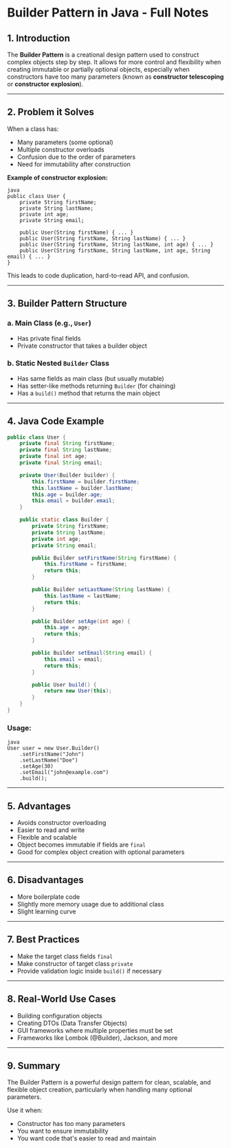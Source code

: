 # Builder Pattern in Java - Full Notes

## 1. Introduction

The **Builder Pattern** is a creational design pattern used to construct complex objects step by step. It allows for more control and flexibility when creating immutable or partially optional objects, especially when constructors have too many parameters (known as **constructor telescoping** or **constructor explosion**).

---

## 2. Problem it Solves

When a class has:

- Many parameters (some optional)
- Multiple constructor overloads
- Confusion due to the order of parameters
- Need for immutability after construction

**Example of constructor explosion:**

```
java
public class User {
    private String firstName;
    private String lastName;
    private int age;
    private String email;

    public User(String firstName) { ... }
    public User(String firstName, String lastName) { ... }
    public User(String firstName, String lastName, int age) { ... }
    public User(String firstName, String lastName, int age, String email) { ... }
}
```

This leads to code duplication, hard-to-read API, and confusion.

---

## 3. Builder Pattern Structure

### a. Main Class (e.g., `User`)

- Has private final fields
- Private constructor that takes a builder object

### b. Static Nested `Builder` Class

- Has same fields as main class (but usually mutable)
- Has setter-like methods returning `Builder` (for chaining)
- Has a `build()` method that returns the main object

---

## 4. Java Code Example

```java
public class User {
    private final String firstName;
    private final String lastName;
    private final int age;
    private final String email;

    private User(Builder builder) {
        this.firstName = builder.firstName;
        this.lastName = builder.lastName;
        this.age = builder.age;
        this.email = builder.email;
    }

    public static class Builder {
        private String firstName;
        private String lastName;
        private int age;
        private String email;

        public Builder setFirstName(String firstName) {
            this.firstName = firstName;
            return this;
        }

        public Builder setLastName(String lastName) {
            this.lastName = lastName;
            return this;
        }

        public Builder setAge(int age) {
            this.age = age;
            return this;
        }

        public Builder setEmail(String email) {
            this.email = email;
            return this;
        }

        public User build() {
            return new User(this);
        }
    }
}
```

### Usage:

```
java
User user = new User.Builder()
    .setFirstName("John")
    .setLastName("Doe")
    .setAge(30)
    .setEmail("john@example.com")
    .build();
```

---

## 5. Advantages

- Avoids constructor overloading
- Easier to read and write
- Flexible and scalable
- Object becomes immutable if fields are `final`
- Good for complex object creation with optional parameters

---

## 6. Disadvantages

- More boilerplate code
- Slightly more memory usage due to additional class
- Slight learning curve

---

## 7. Best Practices

- Make the target class fields `final`
- Make constructor of target class `private`
- Provide validation logic inside `build()` if necessary

---

## 8. Real-World Use Cases

- Building configuration objects
- Creating DTOs (Data Transfer Objects)
- GUI frameworks where multiple properties must be set
- Frameworks like Lombok (@Builder), Jackson, and more

---

## 9. Summary

The Builder Pattern is a powerful design pattern for clean, scalable, and flexible object creation, particularly when handling many optional parameters.

Use it when:

- Constructor has too many parameters
- You want to ensure immutability
- You want code that's easier to read and maintain

